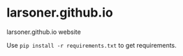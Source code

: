 # larsoner.github.io
larsoner.github.io website

Use `pip install -r requirements.txt` to get requirements.

